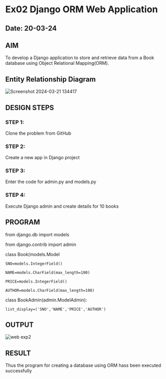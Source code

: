 # Ex02 Django ORM Web Application
## Date: 20-03-24

## AIM
To develop a Django application to store and retrieve data from a Book database using Object Relational Mapping(ORM).

## Entity Relationship Diagram

![Screenshot 2024-03-21 134417](https://github.com/KiranbalajiH/ORM/assets/149135475/615839ac-15ad-4f04-94cd-80a19e268840)


## DESIGN STEPS

### STEP 1:
Clone the problem from GitHub

### STEP 2:
Create a new app in Django project

### STEP 3:
Enter the code for admin.py and models.py

### STEP 4:
Execute Django admin and create details for 10 books



## PROGRAM
from django.db import models

from django.contrib import admin

class Book(models.Model

    SNO=models.IntegerField()
    
    NAME=models.CharField(max_length=100)
    
    PRICE=models.IntegerField()
    
    AUTHOR=models.CharField(max_length=100)
    
    
 
class BookAdmin(admin.ModelAdmin):

    list_display=('SNO','NAME','PRICE','AUTHOR')




















## OUTPUT
![web exp2](https://github.com/KiranbalajiH/ORM/assets/149135475/e2e8e5ea-f2da-4892-86d2-5cfa3ac5e1b0)




## RESULT
Thus the program for creating a database using ORM hass been executed successfully
